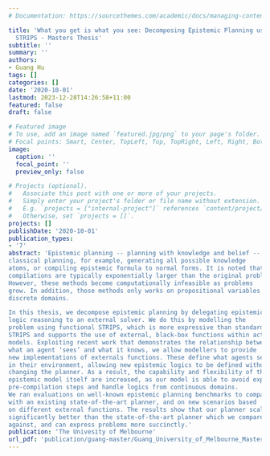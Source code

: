 ```yaml
---
# Documentation: https://sourcethemes.com/academic/docs/managing-content/

title: 'What you get is what you see: Decomposing Epistemic Planning using Functional
  STRIPS - Masters Thesis'
subtitle: ''
summary: ''
authors:
- Guang Hu
tags: []
categories: []
date: '2020-10-01'
lastmod: 2023-12-28T14:26:58+11:00
featured: false
draft: false

# Featured image
# To use, add an image named `featured.jpg/png` to your page's folder.
# Focal points: Smart, Center, TopLeft, Top, TopRight, Left, Right, BottomLeft, Bottom, BottomRight.
image:
  caption: ''
  focal_point: ''
  preview_only: false

# Projects (optional).
#   Associate this post with one or more of your projects.
#   Simply enter your project's folder or file name without extension.
#   E.g. `projects = ["internal-project"]` references `content/project/deep-learning/index.md`.
#   Otherwise, set `projects = []`.
projects: []
publishDate: '2020-10-01'
publication_types:
- '7'
abstract: 'Epistemic planning -- planning with knowledge and belief -- is essentialin many multi-agent and human-agent interaction domains. Most state-of-the-art epistemic planners solve this problem by compiling to propositional
classical planning, for example, generating all possible knowledge
atoms, or compiling epistemic formula to normal forms. It is noted that the
compilations are typically exponentially larger than the original problem.
However, these methods become computationally infeasible as problems
grow. In addition, those methods only works on propositional variables in
discrete domains.

In this thesis, we decompose epistemic planning by delegating epistemic
logic reasoning to an external solver. We do this by modelling the
problem using functional STRIPS, which is more expressive than standard
STRIPS and supports the use of external, black-box functions within action
models. Exploiting recent work that demonstrates the relationship between
what an agent ‘sees’ and what it knows, we allow modellers to provide
new implementations of externals functions. These define what agents see
in their environment, allowing new epistemic logics to be defined without
changing the planner. As a result, the capability and flexibility of the
epistemic model itself are increased, as our model is able to avoid exponential
pre-compilation steps and handle logics from continuous domains.
We ran evaluations on well-known epistemic planning benchmarks to compare
with an existing state-of-the-art planner, and on new scenarios based
on different external functions. The results show that our planner scales
significantly better than the state-of-the-art planner which we compared
against, and can express problems more succinctly.'
publication: 'The Univesity of Melbourne'
url_pdf: 'publication/guang-master/Guang_University_of_Melbourne_Master_Thesis.pdf'
---
```

